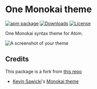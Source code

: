 # One Monokai theme

[![apm package][apm-ver-link]][releases]
[![Downloads][dl-badge]][apm-pkg-link]
[![License][mit-badge]][mit]

One Monokai syntax theme for Atom.

![A screenshot of your theme](https://cloud.githubusercontent.com/assets/11008869/21462381/e787f81c-c95b-11e6-858b-90cab66784b6.png)

## Credits

This package is a fork from [this repo](https://github.com/kevinsawicki/monokai)

- [Kevin Sawicki](https://github.com/kevinsawicki)'s [Monokai theme](https://github.com/kevinsawicki/monokai)

[apm-ver-link]:     https://img.shields.io/apm/v/one-monokai.svg
[releases]:         https://github.com/azemoh/atom-one-monokai/releases
[apm-pkg-link]:     https://atom.io/packages/one-monokai
[dl-badge]:         http://img.shields.io/apm/dm/one-monokai.svg
[mit]:              http://opensource.org/licenses/MIT
[mit-badge]:        https://img.shields.io/apm/l/one-monokai.svg
